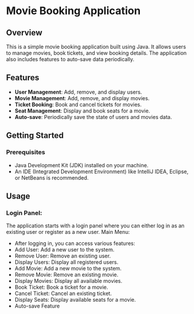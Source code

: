 # Movie Booking Application

## Overview
This is a simple movie booking application built using Java. It allows users to manage movies, book tickets, and view booking details. The application also includes features to auto-save data periodically.

## Features
- **User Management**: Add, remove, and display users.
- **Movie Management**: Add, remove, and display movies.
- **Ticket Booking**: Book and cancel tickets for movies.
- **Seat Management**: Display and book seats for a movie.
- **Auto-save**: Periodically save the state of users and movies data.

## Getting Started

### Prerequisites
- Java Development Kit (JDK) installed on your machine.
- An IDE (Integrated Development Environment) like IntelliJ IDEA, Eclipse, or NetBeans is recommended.

## Usage
### Login Panel:

The application starts with a login panel where you can either log in as an existing user or register as a new user.
Main Menu:

- After logging in, you can access various features:
- Add User: Add a new user to the system.
- Remove User: Remove an existing user.
- Display Users: Display all registered users.
- Add Movie: Add a new movie to the system.
- Remove Movie: Remove an existing movie.
- Display Movies: Display all available movies.
- Book Ticket: Book a ticket for a movie.
- Cancel Ticket: Cancel an existing ticket.
- Display Seats: Display available seats for a movie.
- Auto-save Feature
